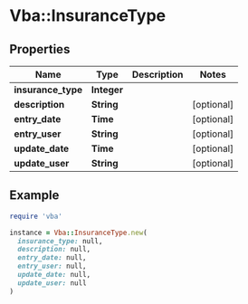 # Vba::InsuranceType

## Properties

| Name | Type | Description | Notes |
| ---- | ---- | ----------- | ----- |
| **insurance_type** | **Integer** |  |  |
| **description** | **String** |  | [optional] |
| **entry_date** | **Time** |  | [optional] |
| **entry_user** | **String** |  | [optional] |
| **update_date** | **Time** |  | [optional] |
| **update_user** | **String** |  | [optional] |

## Example

```ruby
require 'vba'

instance = Vba::InsuranceType.new(
  insurance_type: null,
  description: null,
  entry_date: null,
  entry_user: null,
  update_date: null,
  update_user: null
)
```


